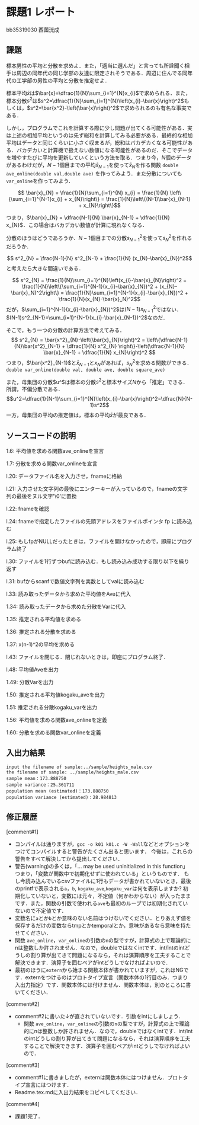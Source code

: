 # 課題1 レポート

bb35319030 西薗洸成

## 課題

標本男性の平均と分散を求めよ．また，「適当に選んだ」と言っても所詮聞く相手は周辺の同年代の同じ学部の友達に限定されそうである．周辺に住んでる同年代の工学部の男性の平均と分散を推定せよ．
   
標本平均$\bar{x}$は$\bar{x}=\dfrac{1}{N}\sum_{i=1}^{N}x_{i}$で求められる．また，標本分散$s^2$は$s^2=\dfrac{1}{N}\sum_{i=1}^{N}\left(x_{i}-\bar{x}\right)^2$もしくは，$s^2=\bar{x^2}-\left(\bar{x}\right)^2$で求められるのも有名な事実である．

しかし，プログラムでこれを計算する際に少し問題が出てくる可能性がある．実は上述の相加平均というのは先ず総和を計算してみる必要がある．最終的な相加平均はデータと同じくらいに小さく収まるが，総和はバカデカくなる可能性がある．バカデカいと計算機で扱えない数値になる可能性があるのだ．そこでデータを増やすたびに平均を更新していくという方法を取る．つまり今，$N$個のデータがあるわけだが，$N-1$個目までの平均$\bar{x}_{N-1}$を使って$\bar{x}_{N}$を作る関数 `double ave_online(double val,double ave)` を作ってみよう．また分散についても `var_online`を作ってみよう．
   
$$ \bar{x}_{N} = \frac{1}{N}\sum_{i=1}^{N} x_{i} = \frac{1}{N} \left\{\sum_{i=1}^{N-1}x_{i} + x_{N}\right\} = \frac{1}{N}\left\{(N-1)\bar{x}_{N-1} + x_{N}\right\}$$
   
つまり，$\bar{x}_{N} = \dfrac{N-1}{N} \bar{x}_{N-1} + \dfrac{1}{N} x_{N}$．この場合はバカデカい数値が計算に現れなくなる．
   
分散のほうはどうであろうか．$N-1$個目までの分散$s^2_{N-1}$を使って$s^2_{N}$を作れるだろうか．
   
$$ s^2_{N} = \frac{N-1}{N} s^2_{N-1} + \frac{1}{N} (x_{N}-\bar{x}_{N})^2$$
と考えたら大きな間違いである．
   
$$ s^2_{N} = \frac{1}{N}\sum_{i=1}^{N}\left(x_{i}-\bar{x}_{N}\right)^2 = \frac{1}{N}\left\{\sum_{i=1}^{N-1}(x_{i}-\bar{x}_{N})^2 + (x_{N}-\bar{x}_N)^2\right\} = \frac{1}{N}\sum_{i=1}^{N-1}(x_{i}-\bar{x}_{N})^2 + \frac{1}{N}(x_{N}-\bar{x}_N)^2$$
だが，$\sum_{i=1}^{N-1}(x_{i}-\bar{x}_{N})^2$は$(N-1)s^2_{N-1}$ではない．$(N-1)s^2_{N-1}=\sum_{i=1}^{N-1}(x_{i}-\bar{x}_{N-1})^2$なのだ．

そこで，もう一つの分散の計算方法で考えてみる．
$$ s^2_{N} = \bar{x^2}_{N}-\left(\bar{x}_{N}\right)^2 = \left\{\dfrac{N-1}{N}\bar{x^2}_{N-1} + \dfrac{1}{N} x^2_{N} \right\}-\left(\dfrac{N-1}{N} \bar{x}_{N-1} + \dfrac{1}{N} x_{N}\right)^2 $$
つまり，$\bar{x^2}_{N-1}$と$\bar{x}_{N-1}$と$x_{N}$があれば，$s^2_{N}$を求める関数ができる．`double var_online(double val, double ave, double square_ave)`

また，母集団の分散$u^$は標本の分散$s^2$と標本サイズ$N$から「推定」できる．所謂，不偏分散である．
$$u^2=\dfrac{1}{N-1}\sum_{i=1}^{N}\left(x_{i}-\bar{x}\right)^2=\dfrac{N}{N-1}s^2$$
一方，母集団の平均の推定値は，標本の平均$\bar{x}$が最良である．

## ソースコードの説明

1.6: 平均値を求める関数ave_onlineを宣言

1.7: 分散を求める関数var_onlineを宣言

l.20: データファイル名を入力させ，fnameに格納

l.21: 入力させた文字列の最後にエンターキーが入っているので，fnameの文字列の最後をヌル文字'\0'に置換

l.22: fnameを確認

l.24: fnameで指定したファイルの先頭アドレスをファイルポインタ fp に読み込む

l.25: もしfpがNULLだったときは，ファイルを開けなかったので，即座にプログラム終了

l.30: ファイルを1行ずつbufに読み込む．もし読み込み成功する限り以下を繰り返す

l.31: bufからscanfで数値文字列を実数としてvalに読み込む

l.33: 読み取ったデータから求めた平均値をAveに代入

1.34: 読み取ったデータから求めた分散をVarに代入

1.35: 推定される平均値を求める

1.36: 推定される分散を求める

1.37: x(n-1)^2の平均を求める

l.43: ファイルを閉じる．閉じれないときは，即座にプログラム終了．

l.48: 平均値Aveを出力

1.49: 分散Varを出力

1.50: 推定される平均値kogaku_aveを出力

1.51: 推定される分散kogaku_varを出力

1.56: 平均値を求める関数ave_onlineを定義

1.60: 分散を求める関数var_onlineを定義

## 入出力結果

```
input the filename of sample:../sample/heights_male.csv
the filename of sample: ../sample/heights_male.csv
sample mean：173.888750
sample variance：25.361711
population mean (estimated)：173.888750
population variance (estimated)：28.984813
```

## 修正履歴

[comment#1]
- コンパイルは通りますが，`gcc -o k01 k01.c -W -Wall`などとオプションをつけてコンパイルすると警告がたくさん出ると思います．
  今後は，これらの警告をすべて解決してから提出してください．
- 警告(warning)の多くは，「... may be used uninitialized in this function」つまり，「変数が関数中で初期化せずに使われている」というものです．
  もし今読み込んでいるcsvファイルに1行もデータが書かれていないとき，最後のprintfで表示される`a`，`b`, `kogaku_ave`,`kogaku_var`は何を表示しますか?
  初期化していないと，変数には元々，不定値（何かわからない）が入ったままです．また，関数の引数で使われる`ave`も最初のループでは初期化されていないので不定値です．
- 変数名に`a`とか`b`とか意味のない名前はつけないでください．とりあえず値を保存するだけの変数ならtmpとかtemporalとか，意味があるなら意味を持たせてください．
- 関数 `ave_online`，`var_online`の引数の`n`の型ですが，計算式の上で理論的にnは整数しか許されません．なので，doubleではなくintです．int/intのintどうしの割り算が出てきて問題になるなら，それは演算順序を工夫することで解決できます．演算子を囲むペアがintどうしでなければよいので．
- 最初のほうに`extern`から始まる関数本体が書かれていますが，これはNGです．externをつけるのはプロトタイプ宣言（関数本体の1行目のみ．つまり入出力指定）です．関数本体には付けません．関数本体は，別のところに書いてください． 

[comment#2]
- comment#2に書いた↓が直されていないです．引数をintにしましょう．
   - 関数 `ave_online`，`var_online`の引数の`n`の型ですが，計算式の上で理論的にnは整数しか許されません．なので，doubleではなくintです．int/intのintどうしの割り算が出てきて問題になるなら，それは演算順序を工夫することで解決できます．演算子を囲むペアがintどうしでなければよいので．

[comment#3]
- comment#1に書きましたが，externは関数本体にはつけません．プロトタイプ宣言にはつけます．
- Readme.tex.mdに入出力結果をコピペしてください．

[comment#4]
- 課題1完了．